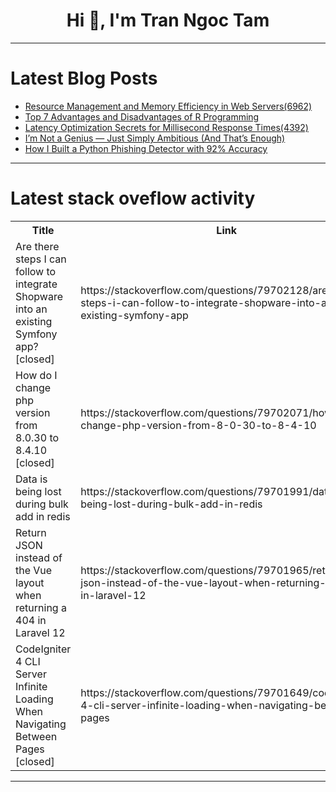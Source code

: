 <h1 align="center">Hi 👋, I'm Tran Ngoc Tam</h1>

---

# Latest Blog Posts 
<!-- BLOG-POST-LIST:START -->
- [Resource Management and Memory Efficiency in Web Servers&lpar;6962&rpar;](https://dev.to/member_466da0bd/resource-management-and-memory-efficiency-in-web-servers6962-4kh5)
- [Top 7 Advantages and Disadvantages of R Programming](https://dev.to/markwayne/top-7-advantages-and-disadvantages-of-r-programming-j91)
- [Latency Optimization Secrets for Millisecond Response Times&lpar;4392&rpar;](https://dev.to/member_02ee4941/latency-optimization-secrets-for-millisecond-response-times4392-10j4)
- [I’m Not a Genius — Just Simply Ambitious &lpar;And That’s Enough&rpar;](https://dev.to/rupali2005/im-not-a-genius-just-simply-ambitious-and-thats-enough-3hoa)
- [How I Built a Python Phishing Detector with 92% Accuracy](https://dev.to/cryptogirl/how-i-built-a-python-phishing-detector-with-92-accuracy-mc6)
<!-- BLOG-POST-LIST:END -->

---

# Latest stack oveflow activity
<table>
  <tr><th>Title</th><th>Link</th></tr>
  <!-- STACKOVERFLOW:START --><tr><td>Are there steps I can follow to integrate Shopware into an existing Symfony app? [closed]</td><td>https://stackoverflow.com/questions/79702128/are-there-steps-i-can-follow-to-integrate-shopware-into-an-existing-symfony-app</td></tr><tr><td>How do I change php version from 8.0.30 to 8.4.10 [closed]</td><td>https://stackoverflow.com/questions/79702071/how-do-i-change-php-version-from-8-0-30-to-8-4-10</td></tr><tr><td>Data is being lost during bulk add in redis</td><td>https://stackoverflow.com/questions/79701991/data-is-being-lost-during-bulk-add-in-redis</td></tr><tr><td>Return JSON instead of the Vue layout when returning a 404 in Laravel 12</td><td>https://stackoverflow.com/questions/79701965/return-json-instead-of-the-vue-layout-when-returning-a-404-in-laravel-12</td></tr><tr><td>CodeIgniter 4 CLI Server Infinite Loading When Navigating Between Pages [closed]</td><td>https://stackoverflow.com/questions/79701649/codeigniter-4-cli-server-infinite-loading-when-navigating-between-pages</td></tr><!-- STACKOVERFLOW:END -->
</table>

---


